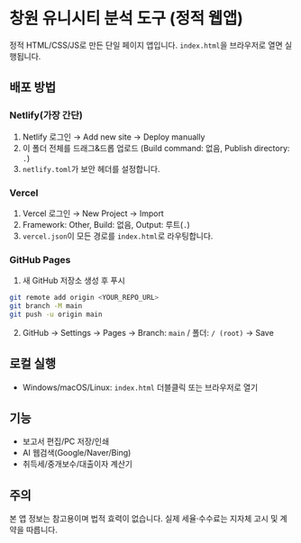 # 창원 유니시티 분석 도구 (정적 웹앱)

정적 HTML/CSS/JS로 만든 단일 페이지 앱입니다. `index.html`을 브라우저로 열면 실행됩니다.

## 배포 방법

### Netlify(가장 간단)
1) Netlify 로그인 → Add new site → Deploy manually
2) 이 폴더 전체를 드래그&드롭 업로드 (Build command: 없음, Publish directory: `.`)
3) `netlify.toml`가 보안 헤더를 설정합니다.

### Vercel
1) Vercel 로그인 → New Project → Import
2) Framework: Other, Build: 없음, Output: 루트(`.`)
3) `vercel.json`이 모든 경로를 `index.html`로 라우팅합니다.

### GitHub Pages
1) 새 GitHub 저장소 생성 후 푸시
```bash
git remote add origin <YOUR_REPO_URL>
git branch -M main
git push -u origin main
```
2) GitHub → Settings → Pages → Branch: `main` / 폴더: `/ (root)` → Save

## 로컬 실행
- Windows/macOS/Linux: `index.html` 더블클릭 또는 브라우저로 열기

## 기능
- 보고서 편집/PC 저장/인쇄
- AI 웹검색(Google/Naver/Bing)
- 취득세/중개보수/대출이자 계산기

## 주의
본 앱 정보는 참고용이며 법적 효력이 없습니다. 실제 세율·수수료는 지자체 고시 및 계약을 따릅니다.

